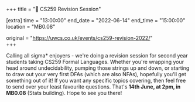 +++
title = "🧠 CS259 Revision Session"

[extra]
time = "13:00:00"
end_date = "2022-06-14"
end_time = "15:00:00"
location = "MB0.08"

original = "https://uwcs.co.uk/events/cs259-revision-2022/"    
+++

Calling all sigma\* enjoyers - we're doing a revision session for second year students taking CS259 Formal Languages. Whether you're wrapping your head around undecidability, pumping those strings up and down, or starting to draw out your very first DFAs (which are also NFAs), hopefully you'll get something out of it\! If you want any specific topics covering, then feel free to send over your least favourite questions. That's **14th June, at 2pm, in MB0.08** (Stats building). Hope to see you there\!


